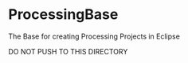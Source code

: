 # ProcessingBase
The Base for creating Processing Projects in Eclipse

DO NOT PUSH TO THIS DIRECTORY
